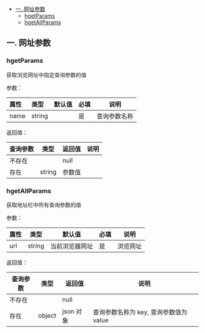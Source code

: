 - [一. 网址参数](#一-网址参数)
  - [hgetParams](#hgetparams)
  - [hgetAllParams](#hgetallparams)

## 一. 网址参数

### hgetParams

获取浏览网址中指定查询参数的值

参数：

| 属性 | 类型   | 默认值 | 必填 | 说明         |
| :--- | :----- | ------ | ---- | ------------ |
| name | string |        | 是   | 查询参数名称 |

返回值：

| 查询参数 | 类型   | 返回值 | 说明 |
| -------- | ------ | ------ | ---- |
| 不存在   |        | null   |      |
| 存在     | string | 参数值 |      |

### hgetAllParams

获取地址栏中所有查询参数的值

参数：

| 属性 | 类型   | 默认值         | 必填 | 说明     |
| ---- | ------ | -------------- | ---- | -------- |
| url  | string | 当前浏览器网址 | 是   | 浏览网址 |

返回值：

| 查询参数 | 类型   | 返回值    | 说明                                    |
| -------- | ------ | --------- | --------------------------------------- |
| 不存在   |        | null      |                                         |
| 存在     | object | json 对象 | 查询参数名称为 key,  查询参数值为 value |





